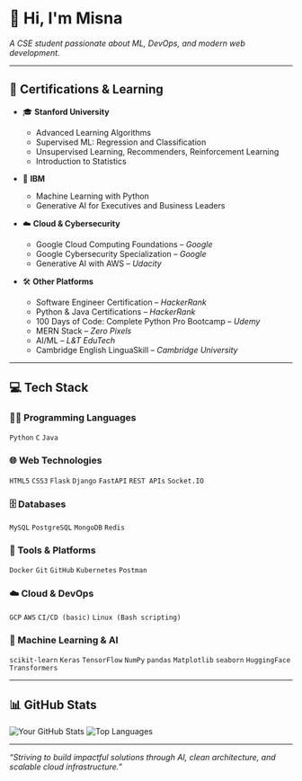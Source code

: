 # 👋 Hi, I'm Misna
*A CSE student passionate about ML, DevOps, and modern web development.*

---

## 🧠 Certifications & Learning

- 🎓 **Stanford University**
  - Advanced Learning Algorithms
  - Supervised ML: Regression and Classification
  - Unsupervised Learning, Recommenders, Reinforcement Learning
  - Introduction to Statistics

- 🧠 **IBM**
  - Machine Learning with Python
  - Generative AI for Executives and Business Leaders

- ☁️ **Cloud & Cybersecurity**
  - Google Cloud Computing Foundations – *Google*
  - Google Cybersecurity Specialization – *Google*
  - Generative AI with AWS – *Udacity*

- 🛠 **Other Platforms**
  - Software Engineer Certification – *HackerRank*
  - Python & Java Certifications – *HackerRank*
  - 100 Days of Code: Complete Python Pro Bootcamp – *Udemy*
  - MERN Stack – *Zero Pixels*
  - AI/ML – *L&T EduTech*
  - Cambridge English LinguaSkill – *Cambridge University*

---

## 💻 Tech Stack

### 🧑‍💻 Programming Languages  
`Python` `C` `Java`

### 🌐 Web Technologies  
`HTML5` `CSS3` `Flask` `Django` `FastAPI` `REST APIs` `Socket.IO`

### 🗄️ Databases  
`MySQL` `PostgreSQL` `MongoDB` `Redis`

### 🔧 Tools & Platforms  
`Docker` `Git` `GitHub` `Kubernetes` `Postman`

### ☁️ Cloud & DevOps  
`GCP` `AWS` `CI/CD (basic)` `Linux (Bash scripting)`

### 🤖 Machine Learning & AI  
`scikit-learn` `Keras` `TensorFlow` `NumPy` `pandas` `Matplotlib` `seaborn` `HuggingFace Transformers`

---

## 📊 GitHub Stats

![Your GitHub Stats](https://github-readme-stats.vercel.app/api?username=ms3108&show_icons=true&theme=tokyonight)
![Top Languages](https://github-readme-stats.vercel.app/api/top-langs/?username=ms3108&layout=compact&theme=tokyonight)

---
*“Striving to build impactful solutions through AI, clean architecture, and scalable cloud infrastructure.”*
